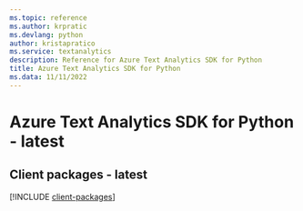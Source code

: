 ```yaml
---
ms.topic: reference
ms.author: krpratic
ms.devlang: python
author: kristapratico
ms.service: textanalytics
description: Reference for Azure Text Analytics SDK for Python
title: Azure Text Analytics SDK for Python
ms.data: 11/11/2022
---
```

# Azure Text Analytics SDK for Python - latest

## Client packages - latest
[!INCLUDE [client-packages](text-analytics-client-index.md)]